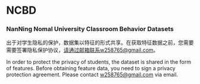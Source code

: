 # NCBD

### NanNing Nomal University Classroom Behavior Datasets


出于对学生隐私的保护，数据集以特征的形式共享。在获取特征数据之前，您需要需要签署隐私保护协议，请通过邮箱联系w258765@gmail.com。

In order to protect the privacy of students, the dataset is shared in the form of features. Before obtaining feature data, you need to sign a privacy protection agreement. Please contact w258765@gmail.com via email.
